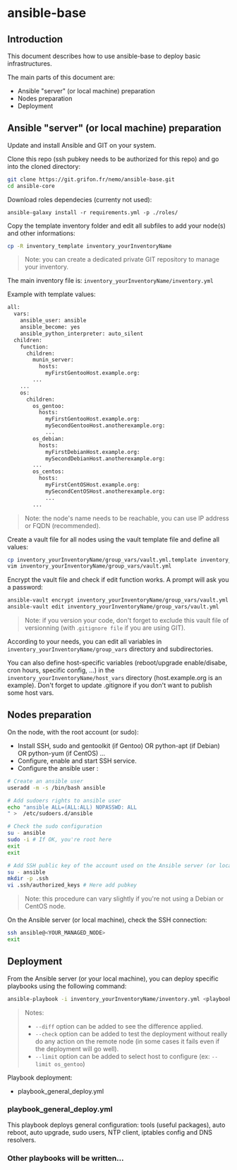 # ansible-base

## Introduction

This document describes how to use ansible-base to deploy basic infrastructures.

The main parts of this document are:

* Ansible "server" (or local machine) preparation
* Nodes preparation
* Deployment

## Ansible "server" (or local machine) preparation

Update and install Ansible and GIT on your system.

Clone this repo (ssh pubkey needs to be authorized for this repo) and go into the cloned directory:

```bash
git clone https://git.grifon.fr/nemo/ansible-base.git
cd ansible-core
```

Download roles dependecies (currenty not used):

```ansible-galaxy install -r requirements.yml -p ./roles/```

Copy the template inventory folder and edit all subfiles to add your node(s) and other informations:

```bash
cp -R inventory_template inventory_yourInventoryName
```

> Note: you can create a dedicated private GIT repository to manage your inventory.

The main inventory file is: `inventory_yourInventoryName/inventory.yml`

Example with template values:

```bash
all:
  vars:
    ansible_user: ansible
    ansible_become: yes
    ansible_python_interpreter: auto_silent
  children:
    function:
      children:
        munin_server:
          hosts:
            myFirstGentooHost.example.org:
	    ...
	...
    os:
      children:
        os_gentoo:
          hosts:
            myFirstGentooHost.example.org:
            mySecondGentooHost.anotherexample.org:
            ...
        os_debian:
          hosts:
            myFirstDebianHost.example.org:
            mySecondDebianHost.anotherexample.org:
	    ...
        os_centos:
          hosts:
            myFirstCentOSHost.example.org:
            mySecondCentOSHost.anotherexample.org:
            ...
        ...
```

> Note: the node's name needs to be reachable, you can use IP address or FQDN (recommended).

Create a vault file for all nodes using the vault template file and define all values:

```bash
cp inventory_yourInventoryName/group_vars/vault.yml.template inventory_yourInventoryName/group_vars/vault.yml
vim inventory_yourInventoryName/group_vars/vault.yml
```

Encrypt the vault file and check if edit function works. A prompt will ask you a password:

```bash
ansible-vault encrypt inventory_yourInventoryName/group_vars/vault.yml
ansible-vault edit inventory_yourInventoryName/group_vars/vault.yml
```

> Note: if you version your code, don't forget to exclude this vault file of versionning (with .`gitignore file` if you are using GIT).

According to your needs, you can edit all variables in `inventory_yourInventoryName/group_vars` directory and subdirectories.

You can also define host-specific variables (reboot/upgrade enable/disabe, cron hours, specific config, ...) in the `inventory_yourInventoryName/host_vars` directory (host.example.org is an example). Don't forget to update .gitignore if you don't want to publish some host vars.

## Nodes preparation

On the node, with the root account (or sudo):

* Install SSH, sudo and gentoolkit (if Gentoo) OR python-apt (if Debian) OR python-yum (if CentOS) ...
* Configure, enable and start SSH service.
* Configure the ansible user :

```bash
# Create an ansible user
useradd -m -s /bin/bash ansible

# Add sudoers rights to ansible user
echo "ansible ALL=(ALL:ALL) NOPASSWD: ALL
" >  /etc/sudoers.d/ansible

# Check the sudo configuration
su - ansible
sudo -i # If OK, you're root here
exit
exit

# Add SSH public key of the account used on the Ansible server (or local machine) to the ansible user on the remote node to deploy
su - ansible
mkdir -p .ssh
vi .ssh/authorized_keys # Here add pubkey
```

> Note: this procedure can vary slightly if you're not using a Debian or  CentOS node.

On the Ansible server (or local machine), check the SSH connection:

```bash
ssh ansible@<YOUR_MANAGED_NODE>
exit
```

## Deployment

From the Ansible server (or your local machine), you can deploy specific playbooks using the following command:

```bash
ansible-playbook -i inventory_yourInventoryName/inventory.yml <playbook_name> --ask-vault-pass
```

> Notes:
>
> * `--diff` option can be added to see the difference applied.
> * `--check` option can be added to test the deployment without really do any action on the remote node (in some cases it fails even if the deployment will go well).
> * `--limit` option can be added to select host to configure (ex: `--limit os_gentoo`)

Playbook deployment:

* playbook_general_deploy.yml

### playbook_general_deploy.yml

This playbook deploys general configuration: tools (useful packages), auto reboot, auto upgrade, sudo users, NTP client, iptables config  and DNS resolvers.

### Other playbooks will be written...

